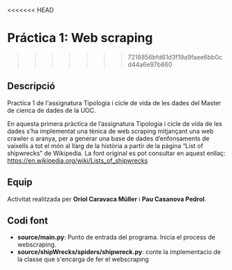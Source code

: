 
<<<<<<< HEAD
# Práctica 1: Web scraping
>>>>>>> 7218856bfd61d3f19a9faee6bb0cd44a6e97b860

## Descripció

Practica 1 de l'assignatura Tipologia i cicle de vida de les dades del Master de cienca de dades de la UOC.

En aquesta primera pràctica de l’assignatura Tipologia i cicle de vida de les dades s’ha
implementat una tènica de web scraping mitjançant una web crawler o aranya, per a generar
una base de dades d’enfonsaments de vaixells a tot el món al llarg de la història a partir de la
pàgina “List of shipwrecks” de Wikipedia. La font original es pot consultar en aquest enllaç:
https://en.wikipedia.org/wiki/Lists_of_shipwrecks

## Equip

Activitat realitzada per **Oriol Caravaca Müller** i **Pau Casanova Pedrol**.

## Codi font

* **source/main.py**: Punto de entrada del programa. Inicia el process de webscraping.
* **source/shipWrecks/spiders/shipwreck.py**: conte la implementacio de la classe que s'encarga de fer el webscraping

